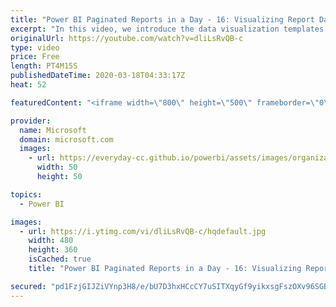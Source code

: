 ```yaml
---
title: "Power BI Paginated Reports in a Day - 16: Visualizing Report Data - Part 3"
excerpt: "In this video, we introduce the data visualization templates  The Power BI Paginated Reports in a Day online course aims to empower you as a report author with the technical knowledge required to create, publish, and distribute Power BI paginated reports. We recommend you watch the videos in the recorded"
originalUrl: https://youtube.com/watch?v=dliLsRvQB-c
type: video
price: Free
length: PT4M15S
publishedDateTime: 2020-03-18T04:33:17Z
heat: 52

featuredContent: "<iframe width=\"800\" height=\"500\" frameborder=\"0\" src=\"https://www.youtube.com/embed/dliLsRvQB-c\" allow=\"accelerometer; autoplay; encrypted-media; gyroscope; picture-in-picture\" allowfullscreen></iframe>"

provider:
  name: Microsoft
  domain: microsoft.com
  images:
    - url: https://everyday-cc.github.io/powerbi/assets/images/organizations/microsoft.com-50x50.jpg
      width: 50
      height: 50

topics:
  - Power BI

images:
  - url: https://i.ytimg.com/vi/dliLsRvQB-c/hqdefault.jpg
    width: 480
    height: 360
    isCached: true
    title: "Power BI Paginated Reports in a Day - 16: Visualizing Report Data - Part 3"

secured: "pd1FzjGIJZiVYnp3H8/e/bU7D3hxHCcCY7uSITXqyGf9yikxsgFszOXv96SGBudIbBgUcr2wr9dGgQWGSUu93tdBUIMsjb2fcbo5FOzb3OvX45JUYdL+K0V497HMRwTafL6pgEEyj+fNC9tTHQNQhgjcosX8BzbrqWYM107u7BOOwiIVvIxzgG2hmBRJOx18aVppYh3T3FFbRkMIH1Don00wOrCj/1GJb3hV6e5k4A368woUB0k3Uo2W+TTd+XBPaFeDd/VkFezoc02th2cYhFBgPUGagpMS/LRyI/GPaG+D7LRAaIsG8lUFq/z0cxOpPCJX7LIlTAJPdg4HKNvg48ia7oWiAfMXJGKib1w7mH5QWHomC4Ta6Ng7yrymQVsGhtk0cgddA2ED4LXAPRvPQ934BBwf4ppq99AqiLsesTo=;4H/IcepyFpqlfRd1tampcg=="
---
```


